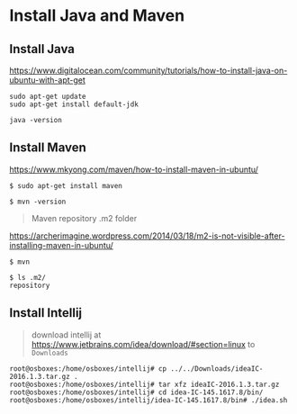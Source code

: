# Install Java and Maven

## Install Java

https://www.digitalocean.com/community/tutorials/how-to-install-java-on-ubuntu-with-apt-get

```
sudo apt-get update
﻿sudo apt-get install default-jdk

java -version
```

## Install Maven

https://www.mkyong.com/maven/how-to-install-maven-in-ubuntu/

```
$ sudo apt-get install maven

$ mvn -version

```

> Maven repository .m2 folder

https://archerimagine.wordpress.com/2014/03/18/m2-is-not-visible-after-installing-maven-in-ubuntu/

```
$ mvn

﻿$ ls .m2/
repository
```

## Install Intellij

> download intellij at https://www.jetbrains.com/idea/download/#section=linux to `Downloads`

```
root@osboxes:/home/osboxes/intellij# cp ../../Downloads/ideaIC-2016.1.3.tar.gz .
root@osboxes:/home/osboxes/intellij# tar xfz ideaIC-2016.1.3.tar.gz 
root@osboxes:/home/osboxes/intellij# cd idea-IC-145.1617.8/bin/
root@osboxes:/home/osboxes/intellij/idea-IC-145.1617.8/bin# ./idea.sh
```
